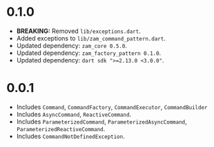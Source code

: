 # 0.1.0
- **BREAKING:** Removed `lib/exceptions.dart`.
- Added exceptions to `lib/zam_command_pattern.dart`.
- Updated dependency: `zam_core 0.5.0`.
- Updated dependency: `zam_factory_pattern 0.1.0`.
- Updated dependency: `dart sdk ">=2.13.0 <3.0.0"`.

# 0.0.1
- Includes `Command`, `CommandFactory`, `CommandExecutor`, `CommandBuilder`
- Includes `AsyncCommand`, `ReactiveCommand`.
- Includes `ParameterizedCommand`, `ParameterizedAsyncCommand`, `ParameterizedReactiveCommand`.
- Includes `CommandNotDefinedException`.
